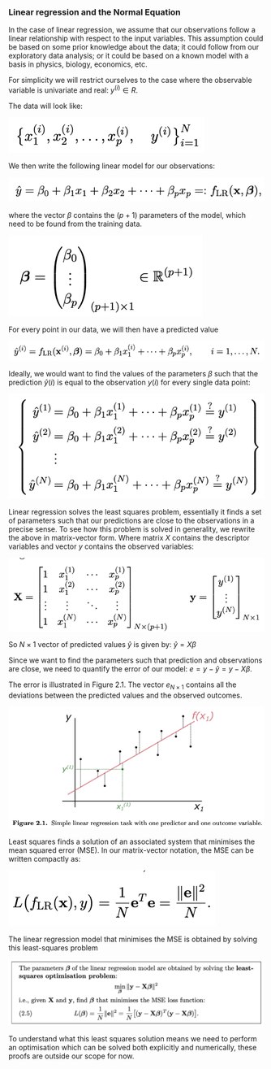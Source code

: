 ### Linear regression and the Normal Equation

In the case of linear regression, we assume that our observations follow a linear relationship with respect to the input variables. This assumption could be based on some prior knowledge about the data; it could follow from our exploratory data analysis; or it could be based on a known model with a basis in physics, biology, economics, etc. 

For simplicity we will restrict ourselves to the case where the observable variable is univariate and real: $y^{(i)} ∈ R$.

The data will look like: 

![Linear data](./images/linear-data.png)

We then write the following linear model for our observations: 

![Observations](./images/observations.png)

where the vector $β$ contains the $(p + 1)$ parameters of the model, which need to be found from the training data. 

![Vector B](./images/vector-b.png)

For every point in our data, we will then have a predicted value

![predicted value](./images/predicted-value.png)

Ideally, we would want to find the values of the parameters $β$ such that the prediction $\hat{y} (i)$ is equal to the observation $y (i)$ for every single data point:

![every point](./images/every-point.png)

Linear regression solves the least squares problem, essentially it finds a set of parameters such that our predictions are close to the observations in a precise sense. To see how this problem is solved in generality, we rewrite the above in matrix-vector form. Where matrix $X$ contains the descriptor variables and vector $y$ contains the observed variables:

![matrices](./images/matrices.png)

So $N × 1$ vector of predicted values $\hat{y}$ is given by: 
    $\hat{y} = Xβ$

Since we want to find the parameters such that prediction and observations are close, we need to quantify the error of our model: 
    $e = y − \hat{y} = y − Xβ$. 

The error is illustrated in Figure 2.1. The vector $e_{N×1}$ contains all the deviations between the predicted values and the observed outcomes.

![Figure 21](./images/figure21.png)


Least squares finds a solution of an associated system that minimises the mean squared error (MSE). In our matrix-vector notation, the MSE can be written compactly as: 

![mean squared error](./images/MSE.png)

The linear regression model that minimises the MSE is obtained by solving this least-squares problem

![least-squares](./images/least-squares.png)

To understand what this least squares solution means we need to perform an optimisation which can be solved both explicitly and numerically, these proofs are outside our scope for now. 
 